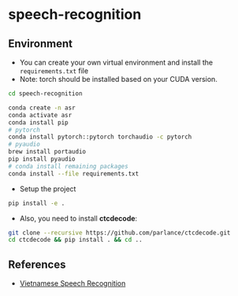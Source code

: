 # speech-recognition

## Environment

- You can create your own virtual environment and install the `requirements.txt` file
- Note: torch should be installed based on your CUDA version.

```bash
cd speech-recognition

conda create -n asr
conda activate asr
conda install pip
# pytorch
conda install pytorch::pytorch torchaudio -c pytorch
# pyaudio
brew install portaudio
pip install pyaudio
# conda install remaining packages
conda install --file requirements.txt
```

- Setup the project

```bash
pip install -e .
```

- Also, you need to install **ctcdecode**:

```bash
git clone --recursive https://github.com/parlance/ctcdecode.git
cd ctcdecode && pip install . && cd ..
```

## References

- [Vietnamese Speech Recognition](https://github.com/manhph2211/Vietnamese-Speech-Recognition)
